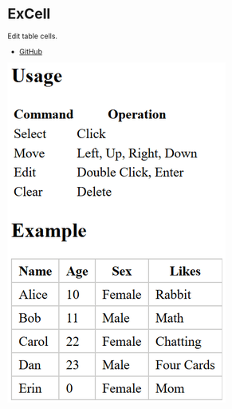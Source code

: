 # ExCell

Edit table cells.

- [GitHub](https://github.com/ginpei/excell)

![A demo animation](demo.gif)
